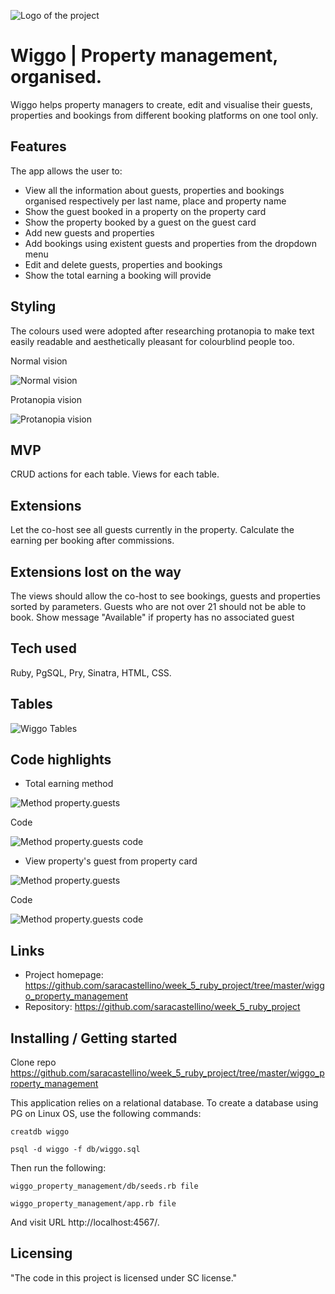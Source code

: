 ![Logo of the project](https://github.com/saracastellino/week_5_ruby_project/blob/master/images/logo.png)

# Wiggo | Property management, organised.

Wiggo helps property managers to create, edit and visualise their guests, properties and bookings from different booking platforms on one tool only.

## Features

The app allows the user to:
* View all the information about guests, properties and bookings organised respectively per last name, place and property name
* Show the guest booked in a property on the property card
* Show the property booked by a guest on the guest card
* Add new guests and properties
* Add bookings using existent guests and properties from the dropdown menu
* Edit and delete guests, properties and bookings
* Show the total earning a booking will provide

## Styling

The colours used were adopted after researching protanopia to make text easily readable and aesthetically pleasant for colourblind people too.

Normal vision

![Normal vision](https://github.com/saracastellino/week_5_ruby_project/blob/master/images/coolors%20normal%20view.png)

Protanopia vision

![Protanopia vision](https://github.com/saracastellino/week_5_ruby_project/blob/master/images/coolors%20protanopia%20view.png)

## MVP

CRUD actions for each table. 
Views for each table. 

## Extensions

Let the co-host see all guests currently in the property. 
Calculate the earning per booking after commissions. 

## Extensions lost on the way

The views should allow the co-host to see bookings, guests and properties sorted by parameters. 
Guests who are not over 21 should not be able to book. 
Show message "Available" if property has no associated guest

## Tech used

Ruby, PgSQL, Pry, Sinatra, HTML, CSS.

## Tables

![Wiggo Tables](https://github.com/saracastellino/week_5_ruby_project/blob/master/images/Tables.png)

## Code highlights

* Total earning method

![Method property.guests](https://github.com/saracastellino/week_5_ruby_project/blob/master/images/booking_total_earning.png)

Code

![Method property.guests code](https://github.com/saracastellino/week_5_ruby_project/blob/master/images/booking_total_earning%20code.png)

* View property's guest from property card

![Method property.guests](https://github.com/saracastellino/week_5_ruby_project/blob/master/images/property_guests%20.png)

Code

![Method property.guests code](https://github.com/saracastellino/week_5_ruby_project/blob/master/images/property_guests%20code.png)

## Links

- Project homepage: https://github.com/saracastellino/week_5_ruby_project/tree/master/wiggo_property_management
- Repository: https://github.com/saracastellino/week_5_ruby_project


## Installing / Getting started

Clone repo https://github.com/saracastellino/week_5_ruby_project/tree/master/wiggo_property_management

This application relies on a relational database. To create a database using PG on Linux OS, use the following commands:

    creatdb wiggo
    
    psql -d wiggo -f db/wiggo.sql 
    
Then run the following:

    wiggo_property_management/db/seeds.rb file

    wiggo_property_management/app.rb file


And visit URL http://localhost:4567/.


## Licensing

"The code in this project is licensed under SC license."
